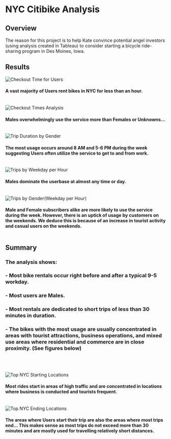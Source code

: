 # NYC Citibike Analysis

## Overview
The reason for this project is to help Kate convince potential angel investors (using analysis created in Tableau) to consider starting a bicycle ride-sharing program in Des Moines, Iowa.

## Results
![Checkout Time for Users](/Images/Checkout_Times.png)
#### A vast majority of Users rent bikes in NYC for less than an hour. </br></br>

![Checkout Times Analysis](/Images/Trip_Duration(Gender).png)
#### Males overwhelmingly use the service more than Females or Unknowns...</br></br>

![Trip Duration by Gender](/Images/Trips(Weekday_per_Hour).png)
#### The most usage occurs around 8 AM and 5-6 PM during the week suggesting Users often utilize the service to get to and from work.</br></br>

![Trips by Weekday per Hour](/Images/Trips_by_Gender.png)
#### Males dominate the userbase at almost any time or day.</br></br>

![Trips by Gender(Weekday per Hour)](/Images/User_Trips(Gender)_by_Weekday.png)
#### Male and Female subscribers alike are more likely to use the service during the week. However, there is an uptick of usage by customers on the weekends. We deduce this is because of an increase in tourist activity and casual users on the weekends.</br></br>


## Summary

### The analysis shows:
### - Most bike rentals occur right before and after a typical 9-5 workday.
### - Most users are Males.
### - Most rentals are dedicated to short trips of less than 30 minutes in duration.
### - The bikes with the most usage are usually concentrated in areas with tourist attractions, business operations, and mixed use areas where residential and commerce are in close proximity. (See figures below)
</br></br>

![Top NYC Starting Locations](/Images/NYC_Start.png)
#### Most rides start in areas of high traffic and are concentrated in locations where business is conducted and tourists frequent.</br></br>

![Top NYC Ending Locations](/Images/NYC_End.png)
#### The areas where Users start their trip are also the areas where most trips end... This makes sense as most trips do not exceed more than 30 minutes and are mostly used for travelling relatively short distances.



